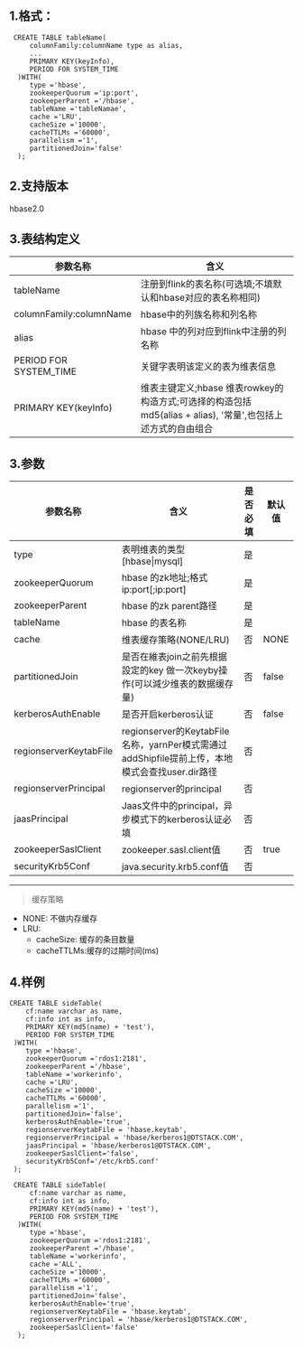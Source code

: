 
## 1.格式：
```
 CREATE TABLE tableName(
     columnFamily:columnName type as alias,
     ...
     PRIMARY KEY(keyInfo),
     PERIOD FOR SYSTEM_TIME
  )WITH(
     type ='hbase',
     zookeeperQuorum ='ip:port',
     zookeeperParent ='/hbase',
     tableName ='tableNamae',
     cache ='LRU',
     cacheSize ='10000',
     cacheTTLMs ='60000',
     parallelism ='1',
     partitionedJoin='false'
  );
```
## 2.支持版本
 hbase2.0

## 3.表结构定义
   
|参数名称|含义|
|----|---|
| tableName | 注册到flink的表名称(可选填;不填默认和hbase对应的表名称相同)|
| columnFamily:columnName | hbase中的列族名称和列名称 |
| alias | hbase 中的列对应到flink中注册的列名称 |
| PERIOD FOR SYSTEM_TIME | 关键字表明该定义的表为维表信息|
| PRIMARY KEY(keyInfo) | 维表主键定义;hbase 维表rowkey的构造方式;可选择的构造包括 md5(alias + alias), '常量',也包括上述方式的自由组合 |
  
## 3.参数

|参数名称|含义|是否必填|默认值|
|----|---|---|----|
| type | 表明维表的类型[hbase&#124;mysql]|是||
| zookeeperQuorum | hbase 的zk地址;格式ip:port[;ip:port]|是||
| zookeeperParent | hbase 的zk parent路径|是||
| tableName | hbase 的表名称|是||
| cache | 维表缓存策略(NONE/LRU)|否|NONE|
| partitionedJoin | 是否在維表join之前先根据 設定的key 做一次keyby操作(可以減少维表的数据缓存量)|否|false|
| kerberosAuthEnable | 是否开启kerberos认证|否|false|
| regionserverKeytabFile| regionserver的KeytabFile名称，yarnPer模式需通过addShipfile提前上传，本地模式会查找user.dir路径|否||
| regionserverPrincipal | regionserver的principal|否||
| jaasPrincipal | Jaas文件中的principal，异步模式下的kerberos认证必填|否||
| zookeeperSaslClient | zookeeper.sasl.client值|否|true|
| securityKrb5Conf | java.security.krb5.conf值|否||

--------------
> 缓存策略
  * NONE: 不做内存缓存
  * LRU:
    * cacheSize: 缓存的条目数量
    * cacheTTLMs:缓存的过期时间(ms)

## 4.样例
```
CREATE TABLE sideTable(
    cf:name varchar as name,
    cf:info int as info,
    PRIMARY KEY(md5(name) + 'test'),
    PERIOD FOR SYSTEM_TIME
 )WITH(
    type ='hbase',
    zookeeperQuorum ='rdos1:2181',
    zookeeperParent ='/hbase',
    tableName ='workerinfo',
    cache ='LRU',
    cacheSize ='10000',
    cacheTTLMs ='60000',
    parallelism ='1',
    partitionedJoin='false',
    kerberosAuthEnable='true',
    regionserverKeytabFile = 'hbase.keytab',
    regionserverPrincipal = 'hbase/kerberos1@DTSTACK.COM',
    jaasPrincipal = 'hbase/kerberos1@DTSTACK.COM',
    zookeeperSaslClient='false',
    securityKrb5Conf='/etc/krb5.conf'
 );
 
 CREATE TABLE sideTable(
     cf:name varchar as name,
     cf:info int as info,
     PRIMARY KEY(md5(name) + 'test'),
     PERIOD FOR SYSTEM_TIME
  )WITH(
     type ='hbase',
     zookeeperQuorum ='rdos1:2181',
     zookeeperParent ='/hbase',
     tableName ='workerinfo',
     cache ='ALL',
     cacheSize ='10000',
     cacheTTLMs ='60000',
     parallelism ='1',
     partitionedJoin='false',
     kerberosAuthEnable='true',
     regionserverKeytabFile = 'hbase.keytab',
     regionserverPrincipal = 'hbase/kerberos1@DTSTACK.COM',
     zookeeperSaslClient='false'
  );

```


